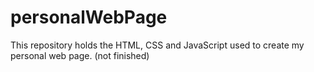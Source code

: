 # personalWebPage
This repository holds the HTML, CSS and JavaScript used to create my personal web page.
(not finished)
